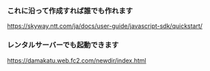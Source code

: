 ### **これに沿って作成すれば誰でも作れます**

https://skyway.ntt.com/ja/docs/user-guide/javascript-sdk/quickstart/

### **レンタルサーバーでも起動できます**

https://damakatu.web.fc2.com/newdir/index.html
